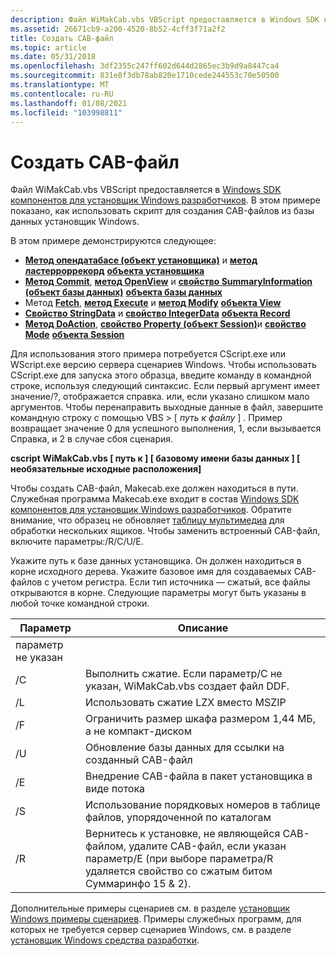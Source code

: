 ```yaml
---
description: Файл WiMakCab.vbs VBScript предоставляется в Windows SDK компонентов для установщик Windows разработчиков. В этом примере показано, как использовать скрипт для создания CAB-файлов из базы данных установщик Windows.
ms.assetid: 26671cb9-a200-4520-8b52-4cff3f71a2f2
title: Создать CAB-файл
ms.topic: article
ms.date: 05/31/2018
ms.openlocfilehash: 3df2355c247ff602d644d2865ec3b9d9a8447ca4
ms.sourcegitcommit: 831e8f3db78ab820e1710cede244553c70e50500
ms.translationtype: MT
ms.contentlocale: ru-RU
ms.lasthandoff: 01/08/2021
ms.locfileid: "103998811"
---
```

# <a name="generate-file-cabinet"></a>Создать CAB-файл

Файл WiMakCab.vbs VBScript предоставляется в [Windows SDK компонентов для установщик Windows разработчиков](platform-sdk-components-for-windows-installer-developers.md). В этом примере показано, как использовать скрипт для создания CAB-файлов из базы данных установщик Windows.

В этом примере демонстрируются следующее:

-   [**Метод опендатабасе (объект установщика)**](installer-opendatabase.md) и [**метод ластерроррекорд**](installer-lasterrorrecord.md) [**объекта установщика**](installer-object.md)
-   [**Метод Commit**](database-commit.md), [**метод OpenView**](database-openview.md) и [**свойство SummaryInformation (объект базы данных)**](database-summaryinformation.md) [**объекта базы данных**](database-object.md)
-   Метод [**Fetch**](view-fetch.md), [**метод Execute**](view-execute.md) и [**метод Modify**](view-modify.md) [**объекта View**](view-object.md)
-   [**Свойство StringData**](record-stringdata.md) и [**свойство IntegerData**](record-integerdata.md) [**объекта Record**](record-object.md)
-   [**Метод DoAction**](session-doaction.md), [**свойство Property (объект Session)**](session-session.md)и [**свойство Mode**](session-mode.md) [**объекта Session**](session-object.md)

Для использования этого примера потребуется CScript.exe или WScript.exe версию сервера сценариев Windows. Чтобы использовать CScript.exe для запуска этого образца, введите команду в командной строке, используя следующий синтаксис. Если первый аргумент имеет значение/?, отображается справка. или, если указано слишком мало аргументов. Чтобы перенаправить выходные данные в файл, завершите командную строку с помощью VBS > \[ *путь к файлу* \] . Пример возвращает значение 0 для успешного выполнения, 1, если вызывается Справка, и 2 в случае сбоя сценария.

**cscript WiMakCab.vbs \[ путь к \] \[ базовому имени базы данных \] \[ необязательные исходные расположения\]**

Чтобы создать CAB-файл, Makecab.exe должен находиться в пути. Служебная программа Makecab.exe входит в состав [Windows SDK компонентов для установщик Windows разработчиков](platform-sdk-components-for-windows-installer-developers.md). Обратите внимание, что образец не обновляет [таблицу мультимедиа](media-table.md) для обработки нескольких ящиков. Чтобы заменить встроенный CAB-файл, включите параметры:/R/C/U/Е.

Укажите путь к базе данных установщика. Он должен находиться в корне исходного дерева. Укажите базовое имя для создаваемых CAB-файлов с учетом регистра. Если тип источника — сжатый, все файлы открываются в корне. Следующие параметры могут быть указаны в любой точке командной строки.



| Параметр              | Описание                                                                                                                               |
|---------------------|-------------------------------------------------------------------------------------------------------------------------------------------|
| параметр не указан |                                                                                                                                           |
| /C                  | Выполнить сжатие. Если параметр/C не указан, WiMakCab.vbs создает файл DDF.                                                        |
| /L                  | Использовать сжатие LZX вместо MSZIP                                                                                                      |
| /F                  | Ограничить размер шкафа размером 1,44 МБ, а не компакт-диском                                                                              |
| /U                  | Обновление базы данных для ссылки на созданный CAB-файл                                                                                    |
| /E                  | Внедрение CAB-файла в пакет установщика в виде потока                                                                               |
| /S                  | Использование порядковых номеров в таблице файлов, упорядоченной по каталогам                                                                             |
| /R                  | Вернитесь к установке, не являющейся CAB-файлом, удалите CAB-файл, если указан параметр/E (при выборе параметра/R удаляется свойство со сжатым битом Суммаринфо 15 & 2). |



 

Дополнительные примеры сценариев см. в разделе [установщик Windows примеры сценариев](windows-installer-scripting-examples.md). Примеры служебных программ, для которых не требуется сервер сценариев Windows, см. в разделе [установщик Windows средства разработки](windows-installer-development-tools.md).

 

 



